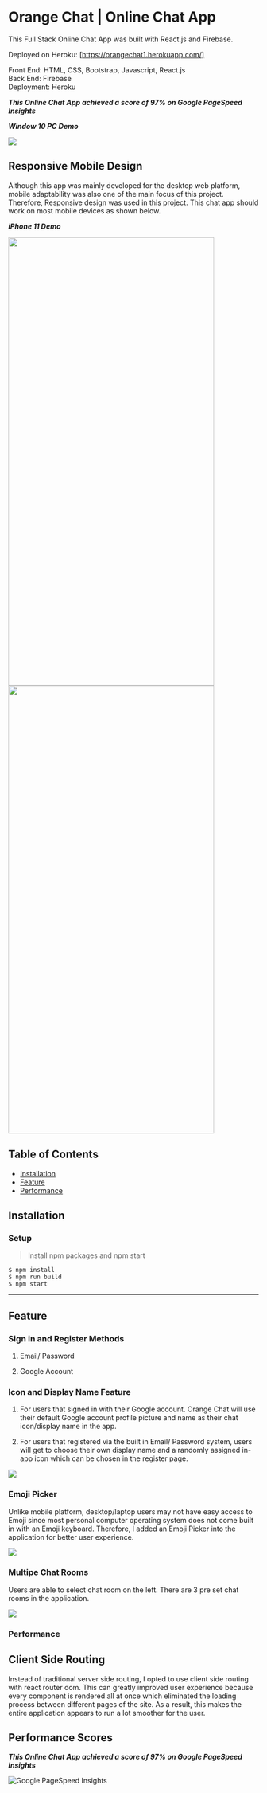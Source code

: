 # Orange Chat | Online Chat App

This Full Stack Online Chat App was built with React.js and Firebase. 

Deployed on Heroku: [https://orangechat1.herokuapp.com/]

Front End: HTML, CSS, Bootstrap, Javascript, React.js  
Back End: Firebase  
Deployment: Heroku  

***This Online Chat App achieved a score of 97% on Google PageSpeed Insights***

***Window 10 PC Demo***

<img src="https://github.com/jeffylau50/OnlineChatApp/blob/master/demo/pcDemo1.gif"/>


## Responsive Mobile Design

Although this app was mainly developed for the desktop web platform, mobile adaptability was also one of the main focus of this project. Therefore, Responsive design was used in this project. This chat app should work on most mobile devices as shown below.

***iPhone 11 Demo***

<img src="https://github.com/jeffylau50/OnlineChatApp/blob/master/demo/mobileDemo1.gif" width="414" height="900"/>


<img src="https://github.com/jeffylau50/OnlineChatApp/blob/master/demo/mobileDemo2.gif" width="414" height="900"/>



## Table of Contents

- [Installation](#installation)
- [Feature](#feature)
- [Performance](#Performance)

## Installation  
  
### Setup

> Install npm packages and npm start

```shell
$ npm install
$ npm run build
$ npm start

```

---

## Feature

### Sign in and Register Methods

1. Email/ Password  
  
2. Google Account

### Icon and Display Name Feature

1. For users that signed in with their Google account. Orange Chat will use their default Google account profile picture and name as their chat icon/display name in the app.

2. For users that registered via the built in Email/ Password system, users will get to choose their own display name and a randomly assigned in-app icon which can be chosen in the register page. 

<img src='https://res.cloudinary.com/djgjwxdih/image/upload/v1650176141/github/IconRandom_k0v6pp.gif'>

### Emoji Picker

Unlike mobile platform, desktop/laptop users may not have easy access to Emoji since most personal computer operating system does not come built in with an Emoji keyboard. Therefore, I added an Emoji Picker into the application for better user experience.

<img src="https://github.com/jeffylau50/OnlineChatApp/blob/master/demo/emojiDemo.png"/>

### Multipe Chat Rooms

Users are able to select chat room on the left. There are 3 pre set chat rooms in the application.

<img src="https://github.com/jeffylau50/OnlineChatApp/blob/master/demo/switchRoomDemo.gif"/>

### Performance

## Client Side Routing

Instead of traditional server side routing, I opted to use client side routing with react router dom. This can greatly improved user experience because every component is rendered all at once which eliminated the loading process between different pages of the site. As a result, this makes the entire application appears to run a lot smoother for the user.

## Performance Scores

***This Online Chat App achieved a score of 97% on Google PageSpeed Insights***

![Google PageSpeed Insights](https://res.cloudinary.com/djgjwxdih/image/upload/v1650090287/github/Capture_hvbp9k.png)